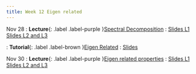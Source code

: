```yaml
---
title: Week 12 Eigen related
---
```


Nov 28
: **Lecture**{: .label .label-purple }[Spectral Decomposition](#)
  : [Slides L1](https://yijiezcn.github.io/MAT2041-23F/assets/slides/L1/Lec23.pdf)
  [Slides L2 and L3](https://yijiezcn.github.io/MAT2041-23F/assets/slides/L2/Lec23.pdf)

: **Tutorial**{: .label .label-brown }[Eigen Related](#)
  : [Slides](https://yijiezcn.github.io/MAT2041-23F/assets/tutorials/tut11.pdf)

  

Nov 30
: **Lecture**{: .label .label-purple }[Eigen related properties](#)
  : [Slides L1](https://yijiezcn.github.io/MAT2041-23F/assets/slides/L1/Lec24.pdf)
  [Slides L2 and L3](https://yijiezcn.github.io/MAT2041-23F/assets/slides/L2/Lec24.pdf)